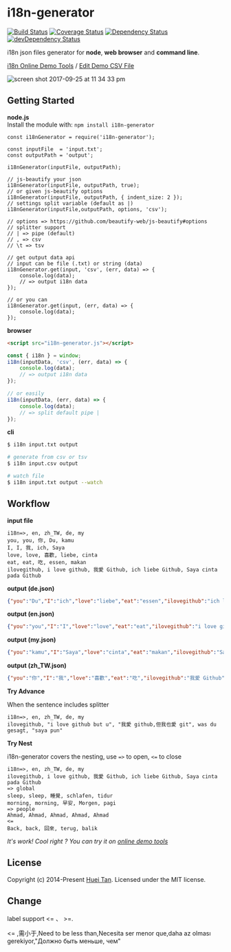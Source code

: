 # i18n-generator
[![Build Status](https://travis-ci.org/hueitan/i18n-generator.svg?branch=master)](https://travis-ci.org/hueitan/i18n-generator)
[![Coverage Status](https://coveralls.io/repos/github/hueitan/i18n-generator/badge.svg?branch=master)](https://coveralls.io/github/hueitan/i18n-generator?branch=master)
[![Dependency Status](https://david-dm.org/hueitan/i18n-generator.svg)](https://david-dm.org/hueitan/i18n-generator)
[![devDependency Status](https://david-dm.org/hueitan/i18n-generator/dev-status.svg)](https://david-dm.org/hueitan/i18n-generator#info=devDependencies)

i18n json files generator for **node**, **web browser** and **command line**.

[i18n Online Demo Tools](http://hueitan.github.io/i18n-generator) / [Edit Demo CSV File](https://docs.google.com/spreadsheets/d/14BsnsXmm4B4mk_WxUb80VfbfKch0xGFZZ__tpH67_CA/edit?usp=sharing)

![screen shot 2017-09-25 at 11 34 33 pm](https://user-images.githubusercontent.com/2560096/30832081-1f69446c-a24a-11e7-8f9f-ada4232b477d.png)

## Getting Started

**node.js**<br/>
Install the module with: `npm install i18n-generator`

```es6
const i18nGenerator = require('i18n-generator');

const inputFile  = 'input.txt';
const outputPath = 'output';

i18nGenerator(inputFile, outputPath);

// js-beautify your json
i18nGenerator(inputFile, outputPath, true);
// or given js-beautify options
i18nGenerator(inputFile, outputPath, { indent_size: 2 });
// settings split variable (default as |)
i18nGenerator(inputFile,outputPath, options, 'csv');

// options => https://github.com/beautify-web/js-beautify#options
// splitter support
// | => pipe (default)
// , => csv
// \t => tsv

// get output data api
// input can be file (.txt) or string (data)
i18nGenerator.get(input, 'csv', (err, data) => {
    console.log(data);
    // => output i18n data
});

// or you can
i18nGenerator.get(input, (err, data) => {
	console.log(data);
});
```

**browser**

```html
<script src="i18n-generator.js"></script>
```

```js
const { i18n } = window;
i18n(inputData, 'csv', (err, data) => {
    console.log(data);
    // => output i18n data
});

// or easily
i18n(inputData, (err, data) => {
	console.log(data);
	// => split default pipe |
});
```

**cli**
```bash
$ i18n input.txt output

# generate from csv or tsv
$ i18n input.csv output

# watch file
$ i18n input.txt output --watch
```

## Workflow

**input file**
```
i18n=>, en, zh_TW, de, my
you, you, 你, Du, kamu
I, I, 我, ich, Saya
love, love, 喜歡, liebe, cinta
eat, eat, 吃, essen, makan
ilovegithub, i love github, 我愛 Github, ich liebe Github, Saya cinta pada Github
```

**output (de.json)**
```json
{"you":"Du","I":"ich","love":"liebe","eat":"essen","ilovegithub":"ich liebe Github"}
```
**output (en.json)**
```json
{"you":"you","I":"I","love":"love","eat":"eat","ilovegithub":"i love github"}
```
**output (my.json)**
```json
{"you":"kamu","I":"Saya","love":"cinta","eat":"makan","ilovegithub":"Saya cinta pada Github"}
```
**output (zh_TW.json)**
```json
{"you":"你","I":"我","love":"喜歡","eat":"吃","ilovegithub":"我愛 Github"}
```

**Try Advance**

When the sentence includes splitter

```
i18n=>, en, zh_TW, de, my
ilovegithub, "i love github but u", "我愛 github,但我也愛 git", was du gesagt, "saya pun"
```

**Try Nest**

i18n-generator covers the nesting, use `=>` to open, `<=` to close
```
i18n=>, en, zh_TW, de, my
ilovegithub, i love github, 我愛 Github, ich liebe Github, Saya cinta pada Github
=> global
sleep, sleep, 睡覺, schlafen, tidur
morning, morning, 早安, Morgen, pagi
=> people
Ahmad, Ahmad, Ahmad, Ahmad, Ahmad
<=
Back, back, 回來, terug, balik
```

*It's work! Cool right ? You can try it on [online demo tools](http://hueitan.github.io/i18n-generator)*

## License
Copyright (c) 2014-Present [Huei Tan](https://github.com/hueitan). Licensed under the MIT license.


## Change
label support <= 、 >=.

 <= ,需小于,Need to be less than,Necesita ser menor que,daha az olması gerekiyor,"Должно быть меньше, чем"


